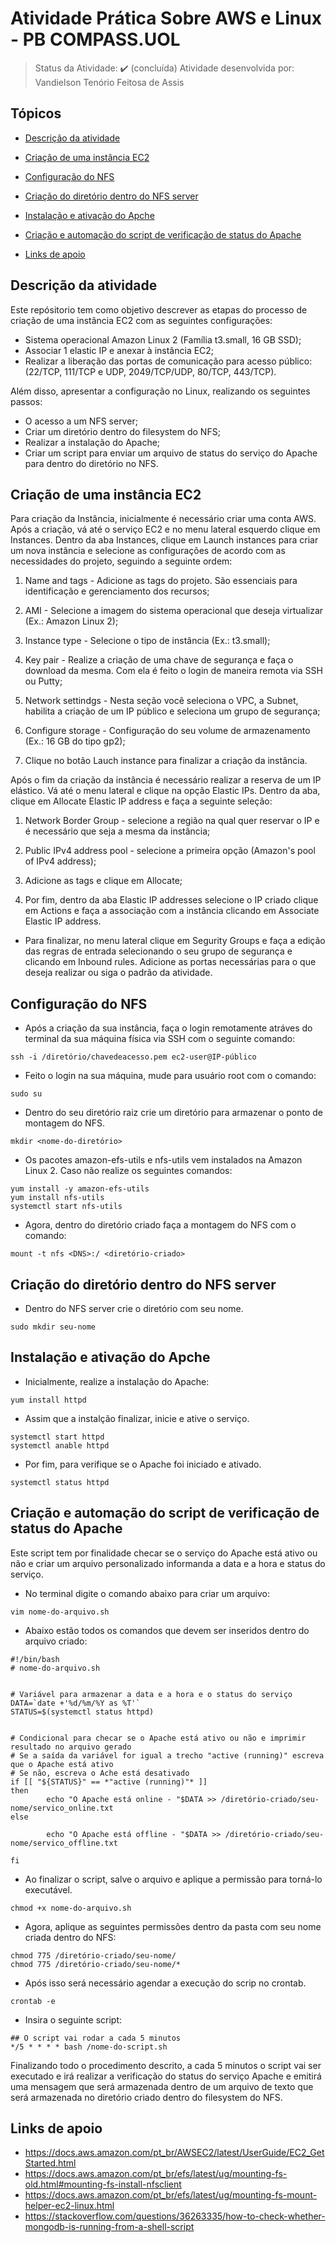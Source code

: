 <h1>Atividade Prática Sobre AWS e Linux - PB COMPASS.UOL</h1>

> Status da Atividade: :heavy_check_mark: (concluída)
> Atividade desenvolvida por: Vandielson Tenório Feitosa de Assis

## Tópicos

* [Descrição da atividade](#descrição-da-atividade)

* [Criação de uma instância EC2](#criação-de-uma-intância-ec2)

* [Configuração do NFS](#configuração-do-nfs)

* [Criação do diretório dentro do NFS server](#criação-do-diretório-do-nfs-server)

* [Instalação e ativação do Apche](#configuração-e-ativação-do-apache)

* [Criação e automação do script de verificação de status do Apache](#criação-e-automação-do-script-de-verificação-do-status-do-apache)

* [Links de apoio](#links-de-apoio)

## Descrição da atividade

Este repósitorio tem como objetivo descrever as etapas do processo de criação de uma instância EC2 com as seguintes configurações:

* Sistema operacional Amazon Linux 2 (Família t3.small, 16 GB SSD);
* Associar 1 elastic IP e anexar à instância EC2;
* Realizar a liberação das portas de comunicação para acesso público: (22/TCP, 111/TCP e UDP, 2049/TCP/UDP, 80/TCP, 443/TCP).

Além disso, apresentar a configuração no Linux, realizando os seguintes passos:

* O acesso a um NFS server;
* Criar um diretório dentro do filesystem do NFS;
* Realizar a instalação do Apache;
* Criar um script para enviar um arquivo de status do serviço do Apache para dentro do diretório no NFS.

## Criação de uma instância EC2

Para criação da Instância, inicialmente é necessário criar uma conta AWS. Após a criação, vá até o serviço EC2 e no menu lateral esquerdo clique em Instances. Dentro da aba Instances, clique em Launch instances para criar um nova instância e selecione as configurações de acordo com as necessidades do projeto, seguindo a seguinte ordem:

1. Name and tags - Adicione as tags do projeto. São essenciais para identificação e gerenciamento dos recursos;

2. AMI - Selecione a imagem do sistema operacional que deseja virtualizar (Ex.: Amazon Linux 2);

3. Instance type - Selecione o tipo de instância (Ex.: t3.small);

4. Key pair - Realize a criação de uma chave de segurança e faça o download da mesma. Com ela é feito o login de maneira remota via SSH ou Putty;

5. Network settindgs - Nesta seção você seleciona o VPC, a Subnet, habilita a criação de um IP público e seleciona um grupo de segurança;

6. Configure storage - Configuração do seu volume de armazenamento (Ex.: 16 GB do tipo gp2);

7. Clique no botão Lauch instance para finalizar a criação da instância.

Após o fim da criação da instância é necessário realizar a reserva de um IP elástico. Vá até o menu lateral e clique na opção Elastic IPs. Dentro da aba, clique em Allocate Elastic IP address e faça a seguinte seleção:

1. Network Border Group - selecione a região na qual quer reservar o IP e é necessário que seja a mesma da instância;

2. Public IPv4 address pool - selecione a primeira opção (Amazon's pool of IPv4 address);

3. Adicione as tags e clique em Allocate;

4. Por fim, dentro da aba Elastic IP addresses selecione o IP criado clique em Actions e faça a associação com a instância clicando em Associate Elastic IP address.

* Para finalizar, no menu lateral clique em Segurity Groups e faça a edição das regras de entrada selecionando o seu grupo de segurança e clicando em Inbound rules. Adicione as portas necessárias para o que deseja realizar ou siga o padrão da atividade.

## Configuração do NFS

* Após a criação da sua instância, faça o login remotamente atráves do terminal da sua máquina física via SSH com o seguinte comando:

```
ssh -i /diretório/chavedeacesso.pem ec2-user@IP-público
```

* Feito o login na sua máquina, mude para usuário root com o comando:

```
sudo su
``` 

* Dentro do seu diretório raiz crie um diretório para armazenar o ponto de montagem do NFS.

```
mkdir <nome-do-diretório>
```

* Os pacotes amazon-efs-utils e nfs-utils vem instalados na Amazon Linux 2. Caso não realize os seguintes comandos:

```
yum install -y amazon-efs-utils
yum install nfs-utils 
systemctl start nfs-utils
```

* Agora, dentro do diretório criado faça a montagem do NFS com o comando:

```
mount -t nfs <DNS>:/ <diretório-criado>
```

## Criação do diretório dentro do NFS server

* Dentro do NFS server crie o diretório com seu nome.

```
sudo mkdir seu-nome
```

## Instalação e ativação do Apche

* Inicialmente, realize a instalação do Apache:

```
yum install httpd
```

* Assim que a instalção finalizar, inicie e ative o serviço.

```
systemctl start httpd
systemctl anable httpd
```

* Por fim, para verifique se o Apache foi iniciado e ativado.

```
systemctl status httpd
```

## Criação e automação do script de verificação de status do Apache

Este script tem por finalidade checar se o serviço do Apache está ativo ou não e criar um arquivo personalizado informanda a data e a hora e status do serviço.

* No terminal digite o comando abaixo para criar um arquivo:

```
vim nome-do-arquivo.sh
```

* Abaixo estão todos os comandos que devem ser inseridos dentro do arquivo criado:

```
#!/bin/bash
# nome-do-arquivo.sh


# Variável para armazenar a data e a hora e o status do serviço
DATA=`date +'%d/%m/%Y as %T'`
STATUS=$(systemctl status httpd)


# Condicional para checar se o Apache está ativo ou não e imprimir resultado no arquivo gerado
# Se a saída da variável for igual a trecho "active (running)" escreva que o Apache está ativo
# Se não, escreva o Ache está desativado
if [[ "${STATUS}" == *"active (running)"* ]]
then
        echo "O Apache está online - "$DATA >> /diretório-criado/seu-nome/servico_online.txt
else

        echo "O Apache está offline - "$DATA >> /diretório-criado/seu-nome/servico_offline.txt

fi
```

* Ao finalizar o script, salve o arquivo e aplique a permissão para torná-lo executável.

```
chmod +x nome-do-arquivo.sh
```

* Agora, aplique as seguintes permissões dentro da pasta com seu nome criada dentro do NFS:

```
chmod 775 /diretório-criado/seu-nome/
chmod 775 /diretório-criado/seu-nome/*
```

* Após isso será necessário agendar a execução do scrip no crontab.

```
crontab -e
```

* Insira o seguinte script:

```
## O script vai rodar a cada 5 minutos
*/5 * * * * bash /nome-do-script.sh
```

Finalizando todo o procedimento descrito, a cada 5 minutos o script vai ser executado e irá realizar a verificação do status do serviço Apache e emitirá uma mensagem que será armazenada dentro de um arquivo de texto que será armazenada no diretório criado dentro do filesystem do NFS.  

## Links de apoio

* https://docs.aws.amazon.com/pt_br/AWSEC2/latest/UserGuide/EC2_GetStarted.html
* https://docs.aws.amazon.com/pt_br/efs/latest/ug/mounting-fs-old.html#mounting-fs-install-nfsclient
* https://docs.aws.amazon.com/pt_br/efs/latest/ug/mounting-fs-mount-helper-ec2-linux.html
* https://stackoverflow.com/questions/36263335/how-to-check-whether-mongodb-is-running-from-a-shell-script
